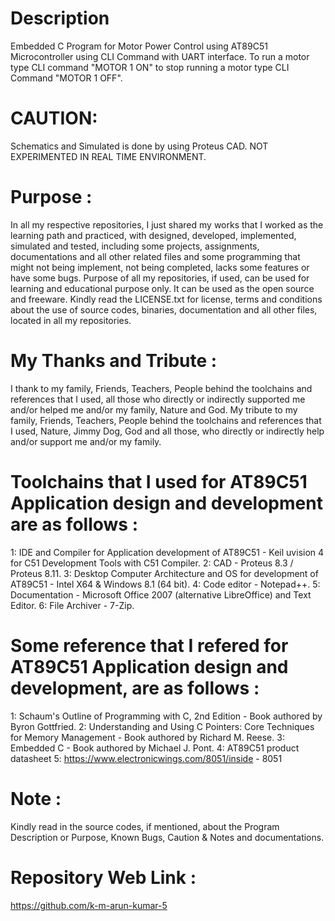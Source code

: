 Description
===========
Embedded C Program for Motor Power Control using AT89C51 Microcontroller using CLI Command with UART interface. To run a motor type CLI command "MOTOR 1 ON" to stop running a motor type CLI Command "MOTOR 1 OFF".

CAUTION:
=========
Schematics and Simulated is done by using Proteus CAD. NOT EXPERIMENTED IN REAL TIME ENVIRONMENT.  

Purpose :
=========
In all my respective repositories, I just shared my works that I worked as the learning path and practiced, with designed, developed, implemented, simulated and tested, including some projects, assignments, documentations and all other related files and some programming that might not being implement, not being completed, lacks some features or have some bugs. Purpose of all my repositories, if used, can be used for learning and educational purpose only. It can be used as the open source and freeware. Kindly read the LICENSE.txt for license, terms and conditions about the use of source codes, binaries, documentation and all other files, located in all my repositories. 

My Thanks and Tribute :
========================
I thank to my family, Friends, Teachers, People behind the toolchains and references that I used, all those who directly or indirectly supported me and/or helped me and/or my family, Nature and God. My tribute to my family, Friends, Teachers, People behind the toolchains and references that I used, Nature, Jimmy Dog, God and all those, who directly or indirectly help and/or support me and/or my family.

Toolchains that I used for AT89C51 Application design and development are as follows :
======================================================================================
1: IDE and Compiler for Application development of AT89C51            - Keil uvision 4 for C51 Development Tools with C51 Compiler.
2: CAD                                                                - Proteus 8.3 / Proteus 8.11. 
3: Desktop Computer Architecture and OS for development of AT89C51    - Intel X64 & Windows 8.1 (64 bit).
4: Code editor                                                        - Notepad++.
5: Documentation                                                      - Microsoft Office 2007 (alternative LibreOffice) and Text Editor.
6: File Archiver                                                      - 7-Zip.              

Some reference that I refered for AT89C51 Application design and development, are as follows :
==============================================================================================
1: Schaum's Outline of Programming with C, 2nd Edition - Book authored by Byron Gottfried.
2: Understanding and Using C Pointers: Core Techniques for Memory Management - Book authored by Richard M. Reese. 
3: Embedded C - Book authored by Michael J. Pont.
4: AT89C51 product datasheet
5: https://www.electronicwings.com/8051/inside  - 8051


Note :
======
Kindly read in the source codes, if mentioned, about the Program Description or Purpose, Known Bugs, Caution & Notes and documentations. 

Repository Web Link :
=====================
https://github.com/k-m-arun-kumar-5
